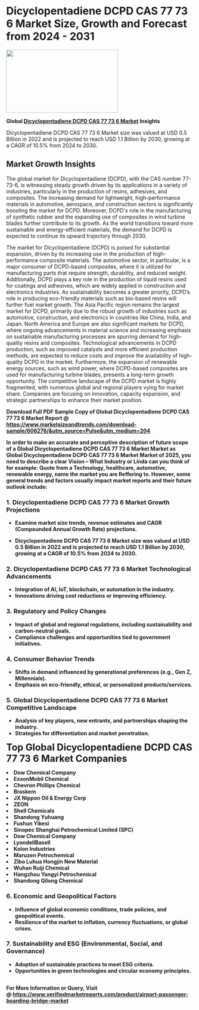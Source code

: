 <H1>Dicyclopentadiene DCPD CAS 77 73 6 Market Size, Growth and Forecast from 2024 - 2031</H1><img class="aligncenter size-medium wp-image-584254" src="https://thirdeyenews.in/wp-content/uploads/2024/09/Global-Market-Research-300x168.jpeg" alt="" width="300" height="168" /><p><strong>Global&nbsp;<a href="https://www.marketsizeandtrends.com/download-sample/606276/&amp;utm_source=Pulse&amp;utm_medium=204">Dicyclopentadiene DCPD CAS 77 73 6 Market</a> Insights</strong></p><p>Dicyclopentadiene DCPD CAS 77 73 6 Market size was valued at USD 0.5 Billion in 2022 and is projected to reach USD 1.1 Billion by 2030, growing at a CAGR of 10.5% from 2024 to 2030.</p><p><h2>Market Growth Insights</h2> <p>The global market for Dicyclopentadiene (DCPD), with the CAS number 77-73-6, is witnessing steady growth driven by its applications in a variety of industries, particularly in the production of resins, adhesives, and composites. The increasing demand for lightweight, high-performance materials in automotive, aerospace, and construction sectors is significantly boosting the market for DCPD. Moreover, DCPD's role in the manufacturing of synthetic rubber and the expanding use of composites in wind turbine blades further contribute to its growth. As the world transitions toward more sustainable and energy-efficient materials, the demand for DCPD is expected to continue its upward trajectory through 2030.</p> <p><strong></strong></p> <p>The market for Dicyclopentadiene (DCPD) is poised for substantial expansion, driven by its increasing use in the production of high-performance composite materials. The automotive sector, in particular, is a major consumer of DCPD-based composites, where it is utilized for manufacturing parts that require strength, durability, and reduced weight. Additionally, DCPD plays a key role in the production of liquid resins used for coatings and adhesives, which are widely applied in construction and electronics industries. As sustainability becomes a greater priority, DCPD’s role in producing eco-friendly materials such as bio-based resins will further fuel market growth. The Asia Pacific region remains the largest market for DCPD, primarily due to the robust growth of industries such as automotive, construction, and electronics in countries like China, India, and Japan. North America and Europe are also significant markets for DCPD, where ongoing advancements in material science and increasing emphasis on sustainable manufacturing processes are spurring demand for high-quality resins and composites. Technological advancements in DCPD production, such as improved catalysts and more efficient production methods, are expected to reduce costs and improve the availability of high-quality DCPD in the market. Furthermore, the expansion of renewable energy sources, such as wind power, where DCPD-based composites are used for manufacturing turbine blades, presents a long-term growth opportunity. The competitive landscape of the DCPD market is highly fragmented, with numerous global and regional players vying for market share. Companies are focusing on innovation, capacity expansion, and strategic partnerships to enhance their market position. <p><strong></p><p><span class=""><strong>Download Full PDF Sample Copy of Global Dicyclopentadiene DCPD CAS 77 73 6 Market Report</strong> @ <a href="https://www.marketsizeandtrends.com/download-sample/606276/&amp;utm_source=Pulse&amp;utm_medium=204" target="_blank">https://www.marketsizeandtrends.com/download-sample/606276/&amp;utm_source=Pulse&amp;utm_medium=204</a></span></p><p>In order to make an accurate and perceptive description of future scope of a Global&nbsp;Dicyclopentadiene DCPD CAS 77 73 6 Market Market as Global&nbsp;Dicyclopentadiene DCPD CAS 77 73 6 Market Market of 2025, you need to describe a clear Vision &ndash; What Industry or Linda can you think of for example: Quote from a Technology, healthcare, automotive, renewable energy, name the market you are Reffering to. However, some general trends and factors usually impact market reports and their future outlook include:</p><h3>1.&nbsp;<strong>Dicyclopentadiene DCPD CAS 77 73 6 Market Growth Projections</strong></h3><ul><li>Examine market size trends, revenue estimates and CAGR (Compounded Annual Growth Rate) projections.</li><li><p>Dicyclopentadiene DCPD CAS 77 73 6 Market size was valued at USD 0.5 Billion in 2022 and is projected to reach USD 1.1 Billion by 2030, growing at a CAGR of 10.5% from 2024 to 2030.</p></li></ul><h3>2.&nbsp;<strong>Dicyclopentadiene DCPD CAS 77 73 6 Market Technological Advancements</strong></h3><ul><li>Integration of AI, IoT, blockchain, or automation in the industry.</li><li>Innovations driving cost reductions or improving efficiency.</li></ul><h3>3.&nbsp;<strong>Regulatory and Policy Changes</strong></h3><ul><li>Impact of global and regional regulations, including sustainability and carbon-neutral goals.</li><li>Compliance challenges and opportunities tied to government initiatives.</li></ul><h3>4.&nbsp;<strong>Consumer Behavior Trends</strong></h3><ul><li>Shifts in demand influenced by generational preferences (e.g., Gen Z, Millennials).</li><li>Emphasis on eco-friendly, ethical, or personalized products/services.</li></ul><h3>5.&nbsp;<strong>Global Dicyclopentadiene DCPD CAS 77 73 6 Market Competitive Landscape</strong></h3><ul><li>Analysis of key players, new entrants, and partnerships shaping the industry.</li><li>Strategies for differentiation and market penetration.</li></ul><p data-pm-slice="1 1 []"><span style="color: inherit; font-family: inherit; font-size: 25px;">Top Global Dicyclopentadiene DCPD CAS 77 73 6 Market Companies</span></p><div class="" data-test-id=""><p><li>Dow Chemical Company</li><li> ExxonMobil Chemical</li><li> Chevron Phillips Chemical</li><li> Braskem</li><li> JX Nippon Oil & Energy Corp</li><li> ZEON</li><li> Shell Chemicals</li><li> Shandong Yuhuang</li><li> Fushun Yikesi</li><li> Sinopec Shanghai Petrochemical Limited (SPC)</li><li> Dow Chemical Company</li><li> LyondellBasell</li><li> Kolon Industries</li><li> Maruzen Petrochemical</li><li> Zibo Luhua Hongjin New Material</li><li> Wuhan Ruiji Chemical</li><li> Hangzhou Yangyi Petrochemical</li><li> Shandong Qilong Chemical</li></p></div><h3>6.&nbsp;<strong>Economic and Geopolitical Factors</strong></h3><ul><li>Influence of global economic conditions, trade policies, and geopolitical events.</li><li>Resilience of the market to inflation, currency fluctuations, or global crises.</li></ul><h3>7.&nbsp;<strong>Sustainability and ESG (Environmental, Social, and Governance)</strong></h3><ul><li>Adoption of sustainable practices to meet ESG criteria.</li><li>Opportunities in green technologies and circular economy principles.</li></ul><h2><strong style="font-size: 14px;">For More Information or Query, Visit @&nbsp;</strong><a style="background-color: #ffffff; font-size: 14px;" href="https://www.marketsizeandtrends.com/report/dicyclopentadiene-dcpd-cas-77-73-6-market/" target="_blank">https://www.verifiedmarketreports.com/product/airport-passenger-boarding-bridge-market</a></h2>
